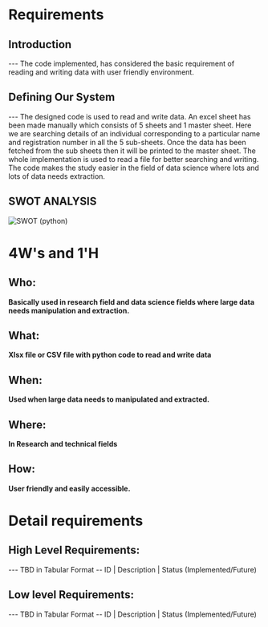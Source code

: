 # Requirements
## Introduction
 --- The code implemented, has considered the basic requirement of reading and writing data with user friendly environment.

## Defining Our System
 --- The designed code is used to read and  write data. An excel sheet has been made manually which consists of 5 sheets and 1 master sheet. Here we are searching details of an individual corresponding to a particular name and registration number in all the 5 sub-sheets. Once the data has been fetched from the sub sheets then it will be printed to the master sheet. The whole implementation is used to read a file for better searching and writing.  The code makes the study easier in the field of data science where lots and lots of data needs extraction.
    
## SWOT ANALYSIS
![SWOT (python)](https://user-images.githubusercontent.com/78867425/111454000-2dbac580-873a-11eb-8aa0-bac850dd807b.PNG)


# 4W&#39;s and 1&#39;H

## Who:

**Basically used in research field and data science fields where large data needs manipulation and extraction.**

## What:

**Xlsx file or CSV file with python code to read and write data**

## When:

**Used when large data needs to manipulated and extracted.**

## Where:

**In Research and technical fields**

## How:

**User friendly and easily accessible.**

# Detail requirements
## High Level Requirements:
--- TBD in Tabular Format 
-- ID | Description | Status (Implemented/Future)


##  Low level Requirements:
--- TBD in Tabular Format 
-- ID | Description | Status (Implemented/Future)
